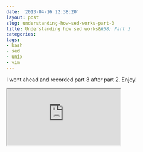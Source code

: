 ```yaml
---
date: '2013-04-16 22:38:20'
layout: post
slug: understanding-how-sed-works-part-3
title: Understanding how sed works&#58; Part 3
categories:
tags:
- bash
- sed
- unix
- vim
---
```


I went ahead and recorded part 3 after part 2. Enjoy!

<iframe class="youtube" src="http://www.youtube.com/embed/P4ZcBrJ38I8"></iframe>
